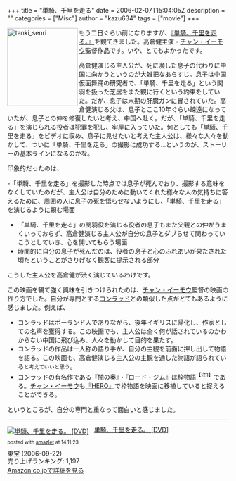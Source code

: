 +++
title = "単騎、千里を走る"
date = 2006-02-07T15:04:05Z
description = ""
categories = ["Misc"]
author = "kazu634"
tags = ["movie"]
+++

<a href="http://www.tanki-senri.com/" onclick="__gaTracker('send', 'event', 'outbound-article', 'http://www.tanki-senri.com/', '');" target="_blank"><img class="pict" src="https://images-na.ssl-images-amazon.com/images/I/51ZGX3XT0EL.jpg" alt="tanki_senri" width="160" height="177" align="left" border="0" /></a>

もう二日ぐらい前になりますが、<a href="http://www.tanki-senri.com/" onclick="__gaTracker('send', 'event', 'outbound-article', 'http://www.tanki-senri.com/', '『単騎、千里を走る。』');" target="blank">『単騎、千里を走る。』</a>を観てきました。高倉健主演・<a href="http://ja.wikipedia.org/wiki/%E3%83%81%E3%83%A3%E3%83%B3%E3%83%BB%E3%82%A4%E3%83%BC%E3%83%A2%E3%82%A6" onclick="__gaTracker('send', 'event', 'outbound-article', 'http://ja.wikipedia.org/wiki/%E3%83%81%E3%83%A3%E3%83%B3%E3%83%BB%E3%82%A4%E3%83%BC%E3%83%A2%E3%82%A6', 'チャン・イーモウ');" target="blank">チャン・イーモウ</a>監督作品です。いや、とてもよかったです。

高倉健演じる主人公が、死に瀕した息子の代わりに中国に向かうというのが大雑把なあらすじ。息子は中国仮面舞踊の研究者で、「単騎、千里を走る」という関羽を扱った芝居をまた観に行くという約束をしていた。だが、息子は末期の肝臓ガンに冒されていた。高倉健演じる父は、息子とここ10年ぐらい疎遠になっていたが、息子との仲を修復したいと考え、中国へ赴く。だが、「単騎、千里を走る」を演じられる役者は犯罪を犯し、牢屋に入っていた。何としても「単騎、千里を走る」をビデオに収め、息子に見せたいと考えた主人公は、様々な人々を動かして、ついに「単騎、千里を走る」の撮影に成功する…というのが、ストーリーの基本ラインになるのかな。

印象的だったのは、

-「単騎、千里を走る」を撮影した時点では息子が死んでおり、撮影する意味をなくしていたのだが、主人公は自分のために動いてくれた様々な人の気持ちに答えるために、周囲の人に息子の死を悟らせないようにし、「単騎、千里を走る」を演じるように頼む場面
- 「単騎、千里を走る」の関羽役を演じる役者の息子もまた父親との仲がうまくいっておらず、高倉健演じる主人公が自分の息子とダブらせて関わっていこうとしていき、心を開いてもらう場面
- 時間的に自分の息子が死んだのは、役者の息子と心のふれあいが果たされた頃だということがさりげなく観客に提示される部分

こうした主人公を高倉健が渋く演じているわけです。


この映画を観て強く興味を引きつけられたのは、<a href="http://ja.wikipedia.org/wiki/%E3%83%81%E3%83%A3%E3%83%B3%E3%83%BB%E3%82%A4%E3%83%BC%E3%83%A2%E3%82%A6" onclick="__gaTracker('send', 'event', 'outbound-article', 'http://ja.wikipedia.org/wiki/%E3%83%81%E3%83%A3%E3%83%B3%E3%83%BB%E3%82%A4%E3%83%BC%E3%83%A2%E3%82%A6', 'チャン・イーモウ');" target="blank">チャン・イーモウ</a>監督の映画の作り方でした。自分が専門とする<a href="http://ja.wikipedia.org/wiki/%E3%82%B3%E3%83%B3%E3%83%A9%E3%83%83%E3%83%89" onclick="__gaTracker('send', 'event', 'outbound-article', 'http://ja.wikipedia.org/wiki/%E3%82%B3%E3%83%B3%E3%83%A9%E3%83%83%E3%83%89', 'コンラッド');" target="blank">コンラッド</a>との類似した点がとてもあるように感じました。例えば、

- コンラッドはポーランド人でありながら、後年イギリスに帰化し、作家としての名声を獲得する。この映画でも、主人公は全く何が話されているのかわからない中国に飛び込み、人々を動かして目的を果たす。
- コンラッドの作品は一人称の語り手が、自分の主観を前面に押し出して物語を語る。この映画も、高倉健演じる主人公の主観を通した物語が語られている<small>と考えていいと思う</small>。
- コンラッドの有名作である『闇の奥』・『ロード・ジム』は枠物語<sup>【注1】</sup>である。<a href="http://ja.wikipedia.org/wiki/%E3%83%81%E3%83%A3%E3%83%B3%E3%83%BB%E3%82%A4%E3%83%BC%E3%83%A2%E3%82%A6" onclick="__gaTracker('send', 'event', 'outbound-article', 'http://ja.wikipedia.org/wiki/%E3%83%81%E3%83%A3%E3%83%B3%E3%83%BB%E3%82%A4%E3%83%BC%E3%83%A2%E3%82%A6', 'チャン・イーモウ');" target="blank">チャン・イーモウ</a>も<a href="http://en.wikipedia.org/wiki/Hero_%28film%29" onclick="__gaTracker('send', 'event', 'outbound-article', 'http://en.wikipedia.org/wiki/Hero_%28film%29', '『HERO』');" target="blank">『HERO』</a>で枠物語を映画に移植していると捉えることができる。

というところが、自分の専門と重なって面白いと感じました。

<hr />
<div class="amazlet-box" style="margin-bottom: 0px;">
<div class="amazlet-image" style="float: left; margin: 0px 12px 1px 0px;">
<a href="https://www.amazon.co.jp/exec/obidos/ASIN/B000ELGLBW/simsnes-22/ref=nosim/" onclick="__gaTracker('send', 'event', 'outbound-article', 'https://www.amazon.co.jp/exec/obidos/ASIN/B000ELGLBW/simsnes-22/ref=nosim/', '');" target="_blank" name="amazletlink"><img style="border: none;" src="https://images-na.ssl-images-amazon.com/images/I/51ZGX3XT0EL._SL160_.jpg" alt="単騎、千里を走る。 [DVD]" /></a>
</div>

<div class="amazlet-info" style="line-height: 120%; margin-bottom: 10px;">
<div class="amazlet-name" style="margin-bottom: 10px; line-height: 120%;">
<p>
<a href="https://www.amazon.co.jp/exec/obidos/ASIN/B000ELGLBW/simsnes-22/ref=nosim/" onclick="__gaTracker('send', 'event', 'outbound-article', 'https://www.amazon.co.jp/exec/obidos/ASIN/B000ELGLBW/simsnes-22/ref=nosim/', '単騎、千里を走る。 [DVD]');" target="_blank" name="amazletlink">単騎、千里を走る。 [DVD]</a>
</p>

<div class="amazlet-powered-date" style="font-size: 80%; margin-top: 5px; line-height: 120%;">
          posted with <a href="http://www.amazlet.com/" onclick="__gaTracker('send', 'event', 'outbound-article', 'http://www.amazlet.com/', 'amazlet');" title="amazlet"  target="_blank">amazlet</a> at 14.11.23
</div>
</div>

<div class="amazlet-detail">
        東宝 (2006-09-22)<br /> 売り上げランキング: 1,197
</div>

<div class="amazlet-sub-info" style="float: left;">
<div class="amazlet-link" style="margin-top: 5px;">
<a href="https://www.amazon.co.jp/exec/obidos/ASIN/B000ELGLBW/simsnes-22/ref=nosim/" onclick="__gaTracker('send', 'event', 'outbound-article', 'https://www.amazon.co.jp/exec/obidos/ASIN/B000ELGLBW/simsnes-22/ref=nosim/', 'Amazon.co.jpで詳細を見る');" target="_blank" name="amazletlink">Amazon.co.jpで詳細を見る</a>
</div>
</div>
</div>

<div class="amazlet-footer" style="clear: left;">
</div>
</div>
